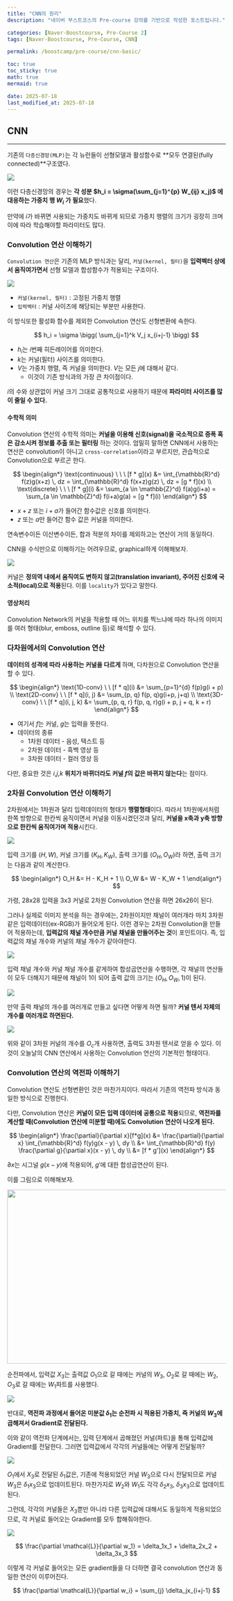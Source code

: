 ```yaml
---
title: "CNN의 원리"
description: "네이버 부스트코스의 Pre-course 강의를 기반으로 작성한 포스트입니다."

categories: [Naver-Boostcourse, Pre-Course 2]
tags: [Naver-Boostcourse, Pre-Course, CNN]

permalink: /boostcamp/pre-course/cnn-basic/

toc: true
toc_sticky: true
math: true
mermaid: true

date: 2025-07-18
last_modified_at: 2025-07-18
---
```


## CNN
-------

기존의 `다층신경망(MLP)`는 각 뉴런들이 선형모델과 활성함수로 **모두 연결된(fully connected)**구조였다.

<img src="../assets/img/post/naver-boostcamp/fully_connected.png">

이런 다층신경망의 경우는 **각 성분 $h_i = \sigma(\sum_{j=1}^{p} W_{ij} x_j)$ 에 대응하는 가중치 행 $W_i$ 가 필요**했다. 

만약에 $i$가 바뀌면 사용되는 가중치도 바뀌게 되므로 가중치 행렬의 크기가 굉장히 크며 이에 따라 학습해야할 파라미터도 많다.

### Convolution 연산 이해하기

`Convolution 연산`은 기존의 MLP 방식과는 달리, `커널(kernel, 필터)`을 **입력벡터 상에서 움직여가면서** 선형 모델과 합성함수가 적용되는 구조이다.

<img src="../assets/img/post/naver-boostcamp/kernel_image.png">

- `커널(kernel, 필터)` : 고정된 가중치 행렬
- `입력벡터` : 커널 사이즈에 해당되는 부분만 사용한다.

이 방식또한 활성화 함수를 제외한 Convolution 연산도 선형변환에 속한다.

$$
h_i = \sigma \bigg( \sum_{j=1}^k V_j x_{i+j-1} \bigg)
$$

- $h_i$는 $i$번째 히든레이어를 의미한다.
- $k$는 커널(필터) 사이즈를 의미한다.
- $V$는 가중치 행렬, 즉 커널을 의미한다. $V$는 모든 $j$에 대해서 같다.
    - 이것이 기존 방식과의 가장 큰 차이점이다.

$i$의 수와 상관없이 커널 크기 그대로 공통적으로 사용하기 때문에 **파라미터 사이즈를 많이 줄일 수 있다.**

#### 수학적 의미

Convolution 연산의 수학적 의미는 **커널을 이용해 신호(signal)을 국소적으로 증폭 혹은 감소시켜 정보를 추출 또는 필터링** 하는 것이다. 엄밀히 말하면 CNN에서 사용하는 연산은 convolution이 아니고 `cross-correlation`이라고 부르지만, 관습적으로 Convolution으로 부르곤 한다.

$$
\begin{align*}
\text{continuous} \ \ \ [f * g](x) &= \int_{\mathbb{R}^d} f(z)g(x+z) \, dz = \int_{\mathbb{R}^d} f(x+z)g(z) \, dz = [g * f](x) \\
\text{discrete} \ \ \ [f * g](i) &= \sum_{a \in \mathbb{Z}^d} f(a)g(i+a) = \sum_{a \in \mathbb{Z}^d} f(i+a)g(a) = [g * f](i)
\end{align*}
$$

- $x + z$ 또는 $i + a$가 들어간 함수값은 신호를 의미한다.
- $z$ 또는 $a$만 들어간 함수 값은 커널을 의미한다.

연속변수이든 이산변수이든, 합과 적분의 차이를 제외하고는 연산이 거의 동일하다.

CNN을 수식만으로 이해하기는 어려우므로, graphical하게 이해해보자.

<img src="../assets/img/post/naver-boostcamp/convolution_graph.png">

커널은 **정의역 내에서 움직여도 변하지 않고(translation invariant), 주어진 신호에 국소적(local)으로 적용**된다. 이를 `locality`가 있다고 말한다.

#### 영상처리

Convolution Network의 커널을 적용할 때 어느 위치를 찍느냐에 따라 하나의 이미지를 여러 형태(blur, emboss, outline 등)로 해석할 수 있다.

### 다차원에서의 Convolution 연산

**데이터의 성격에 따라 사용하는 커널을 다르게** 하며, 다차원으로 Convolution 연산을 할 수 있다.

$$
\begin{align*}
\text{1D-conv} \ \ [f * q](i) &= \sum_{p=1}^{d} f(p)g(i + p) \\
\text{2D-conv} \ \ [f * q](i, j) &= \sum_{p, q} f(p, q)g(i+p, j+q) \\
\text{3D-conv} \ \ [f * q](i, j, k) &= \sum_{p, q, r} f(p, q, r)g(i + p, j + q, k + r)
\end{align*}
$$

- 여기서 $f$는 커널, $g$는 입력을 뜻한다.
- 데이터의 종류
    - 1차원 데이터 - 음성, 텍스트 등
    - 2차원 데이터 - 흑백 영상 등
    - 3차원 데이터 - 컬러 영상 등

다만, 중요한 것은 $i$,$j$,$k$ **위치가 바뀌더라도 커널 $f$의 값은 바뀌지 않는다**는 점이다.

### 2차원 Convolution 연산 이해하기

2차원에서는 1차원과 달리 입력데이터의 형태가 **행렬형태**이다. 따라서 1차원에서처럼 한쪽 방향으로 한칸씩 움직이면서 커널을 이동시켰던것과 달리, **커널을 x축과 y축 방향으로 한칸씩 움직여가며 적용**시킨다.

<img src="../assets/img/post/naver-boostcamp/2d-convolution.png">

입력 크기를 $(H,W)$, 커널 크기를 $(K_H, K_W)$, 출력 크기를 $(O_H, O_W)$라 하면, 출력 크기는 다음과 같이 계산한다.

$$
\begin{align*}
O_H &= H - K_H + 1 \\
O_W &= W - K_W + 1
\end{align*}
$$

가령, 28x28 입력을 3x3 커널로 2차원 Convolution 연산을 하면 26x26이 된다.

그러나 실제로 이미지 분석을 하는 경우에는, 2차원이지만 채널이 여러개라 마치 3차원 같은 입력데이터(ex-RGB)가 들어오게 된다. 이런 경우는 2차원 Convolution을 만들어 적용하는데, **입력값의 채널 개수만큼 커널 채널을 만들어주는 것**이 포인트이다. 즉, 입력값의 채널 개수와 커널의 채널 개수가 같아야한다.

<img src="../assets/img/post/naver-boostcamp/3d-convolution_1.png">

입력 채널 개수와 커널 채널 개수를 같게하여 합성곱연산을 수행하면, 각 채널의 연산들이 모두 더해지기 때문에 채널이 1이 되어 출력 값의 크기는 $(O_H, O_W, 1)$이 된다.

<img src="../assets/img/post/naver-boostcamp/3d-convolution_2.png">

만약 출력 채널의 개수를 여러개로 만들고 싶다면 어떻게 하면 될까? **커널 텐서 자체의 개수를 여러개로 하면된다.**

<img src="../assets/img/post/naver-boostcamp/2d-conv.png">

위와 같이 3차원 커널의 개수를 $O_c$개 사용하면, 출력도 3차원 텐서로 얻을 수 있다. 이것이 오늘날의 CNN 연산에서 사용하는 Convolution 연산의 기본적인 형태이다.

### Convolution 연산의 역전파 이해하기

Convolution 연산도 선형변환인 것은 마찬가지이다. 따라서 기존의 역전파 방식과 동일한 방식으로 진행한다.

다만, Convolution 연산은 **커널이 모든 입력 데이터에 공통으로 적용**되므로, **역전파를 계산할 때(Convolution 연산에 미분할 때)에도 Convolution 연산이 나오게 된다.**

$$
\begin{align*}
\frac{\partial}{\partial x}[f*g](x) &= \frac{\partial}{\partial x} \int_{\mathbb{R}^d} f(y)g(x - y) \, dy \\
&= \int_{\mathbb{R}^d} f(y) \frac{\partial g}{\partial x}(x - y) \, dy \\
&= [f * g'](x)
\end{align*}
$$

$\partial x$는 시그널 $g(x - y)$에 적용되어, $g'$에 대한 합성곱연산이 된다.

이를 그림으로 이해해보자.

<img src="../assets/img/post/naver-boostcamp/cnn_forward.png" width="600" height="400">

순전파에서, 입력값 $X_3$는 출력값 $O_1$으로 갈 때에는 커널의 $W_3$, $O_2$로 갈 때에는 $W_2$, $O_3$로 갈 때에는 $W_1$파트를 사용했다. 

<img src="../assets/img/post/naver-boostcamp/conv-back.png">

반대로, **역전파 과정에서 들어온 미분값 $\delta_1$는 순전파 시 적용된 가중치, 즉 커널의 $W_3$에 곱해져서 Gradient로 전달된다.**

이와 같이 역전파 단계에서는, 입력 단계에서 곱해졌던 커널(파트)을 통해 입력값에 Gradient를 전달한다. 그러면 입력값에서 각각의 커널들에는 어떻게 전달될까?

<img src="../assets/img/post/naver-boostcamp/conv-back2.png">

$O_1$에서 $X_3$로 전달된 $\delta_1$값은, 기존에 적용되었던 커널 $W_3$으로 다시 전달되므로 커널 $W_3$은 $\delta_1x_3$으로 업데이트된다. 마찬가지로 $W_2$와 $W_1$도 각각 $\delta_2x_3$, $\delta_3x_3$으로 업데이트된다.

그런데, 각각의 커널들은 $X_3$뿐만 아니라 다른 입력값에 대해서도 동일하게 적용되었으므로, 각 커널로 들어오는 Gradient를 모두 합해줘야한다.

<img src="../assets/img/post/naver-boostcamp/conv-back3.png">

$$
\frac{\partial \mathcal{L}}{\partial w_1} = \delta_1x_1 + \delta_2x_2 + \delta_3x_3
$$

이렇게 각 커널로 들어오는 모든 gradient들을 다 더하면 결국 convolution 연산과 동일한 연산이 이루어진다.

$$
\frac{\partial \mathcal{L}}{\partial w_i} = \sum_{j} \delta_jx_{i+j-1}
$$